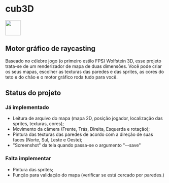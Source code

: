 # cub3D
<img src="https://github.com/gabrielsl96/cub3d/blob/master/Cub3d.gif " width="48">

## Motor gráfico de raycasting
Baseado no célebre jogo (o primeiro estilo FPS) Wolfstein 3D, esse projeto trata-se de um renderizador de mapa de duas dimensões.
Você pode criar os seus mapas, escolher as texturas das paredes e das sprites, as cores do teto e do chão e o motor gráfico roda tudo para você.

## Status do projeto
### Já implementado
- Leitura de arquivo do mapa (mapa 2D, posição jogador, localização das sprites, texturas, cores);
- Movimento da câmera (Frente, Trás, Direita, Esquerda e rotação);
- Pintura das texturas das paredes de acordo com a direção de suas faces (Norte, Sul, Leste e Oeste);
- "Screenshot" da tela quando passa-se o argumento "--save"
### Falta implementar
- Pintura das sprites;
- Função para validação do mapa (verificar se está cercado por paredes.)

